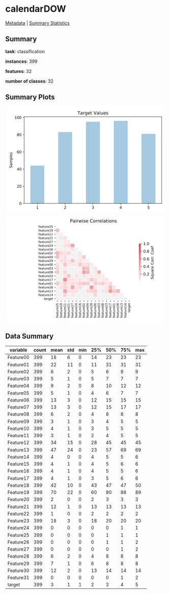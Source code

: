 # calendarDOW

[Metadata](metadata.yaml) | [Summary Statistics](summary_stats.csv)

## Summary

**task**: classification

**instances**: 399

**features**: 32

**number of classes**: 32

## Summary Plots

![Labels](label.svg)
![Corr](corr.svg)

## Data Summary

|	variable	|	count	|	mean	|	std	|	min	|	25%	|	50%	|	75%	|	max|
| --- | --- | --- | --- | --- | --- | --- | --- | --- |
|	Feature00	|	399	|	18	|	6	|	0	|	14	|	23	|	23	|	23
|	Feature01	|	399	|	22	|	11	|	0	|	11	|	31	|	31	|	31
|	Feature02	|	399	|	6	|	2	|	0	|	5	|	6	|	9	|	9
|	Feature03	|	399	|	5	|	1	|	0	|	5	|	7	|	7	|	7
|	Feature04	|	399	|	9	|	2	|	0	|	8	|	10	|	12	|	12
|	Feature05	|	399	|	5	|	1	|	0	|	4	|	6	|	7	|	7
|	Feature06	|	399	|	13	|	3	|	0	|	12	|	15	|	15	|	15
|	Feature07	|	399	|	13	|	3	|	0	|	12	|	15	|	17	|	17
|	Feature08	|	399	|	6	|	2	|	0	|	4	|	8	|	8	|	8
|	Feature09	|	399	|	3	|	1	|	0	|	3	|	4	|	5	|	5
|	Feature10	|	399	|	4	|	1	|	0	|	3	|	5	|	5	|	5
|	Feature11	|	399	|	3	|	1	|	0	|	2	|	4	|	5	|	5
|	Feature12	|	399	|	34	|	15	|	0	|	28	|	45	|	45	|	45
|	Feature13	|	399	|	47	|	24	|	0	|	23	|	57	|	69	|	69
|	Feature14	|	399	|	4	|	0	|	0	|	4	|	5	|	5	|	6
|	Feature15	|	399	|	4	|	1	|	0	|	4	|	5	|	6	|	6
|	Feature16	|	399	|	4	|	1	|	0	|	4	|	5	|	5	|	6
|	Feature17	|	399	|	4	|	1	|	0	|	3	|	5	|	6	|	6
|	Feature18	|	399	|	42	|	10	|	0	|	43	|	47	|	47	|	50
|	Feature19	|	399	|	70	|	22	|	0	|	60	|	80	|	88	|	89
|	Feature20	|	399	|	2	|	0	|	0	|	2	|	3	|	3	|	3
|	Feature21	|	399	|	12	|	1	|	0	|	13	|	13	|	13	|	13
|	Feature22	|	399	|	1	|	0	|	0	|	2	|	2	|	2	|	2
|	Feature23	|	399	|	18	|	3	|	0	|	18	|	20	|	20	|	20
|	Feature24	|	399	|	0	|	0	|	0	|	0	|	0	|	1	|	1
|	Feature25	|	399	|	0	|	0	|	0	|	0	|	1	|	1	|	1
|	Feature26	|	399	|	0	|	0	|	0	|	0	|	1	|	1	|	2
|	Feature27	|	399	|	0	|	0	|	0	|	0	|	0	|	1	|	2
|	Feature28	|	399	|	6	|	2	|	0	|	4	|	8	|	8	|	8
|	Feature29	|	399	|	7	|	1	|	0	|	6	|	8	|	8	|	8
|	Feature30	|	399	|	12	|	2	|	0	|	13	|	14	|	14	|	14
|	Feature31	|	399	|	0	|	0	|	0	|	0	|	0	|	1	|	2
|	target	|	399	|	3	|	1	|	1	|	2	|	3	|	4	|	5
